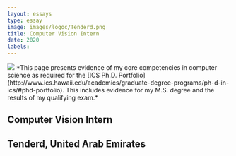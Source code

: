 ```yaml
---
layout: essays  
type: essay
image: images/logoc/Tenderd.png
title: Computer Vision Intern
date: 2020
labels:
---
```


<img class="ui image" src="{{ site.baseurl }}/images/logoc/Tenderd.png ">
*This page presents evidence of my core competencies in computer science as required for the [ICS Ph.D. Portfolio](http://www.ics.hawaii.edu/academics/graduate-degree-programs/ph-d-in-ics/#phd-portfolio). This includes evidence for my M.S. degree and the results of my qualifying exam.*

## Computer Vision Intern
## Tenderd, United Arab Emirates
